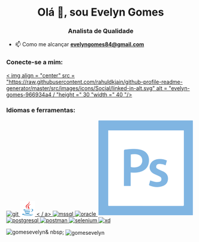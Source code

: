 <h1 align = "center"> Olá 👋, sou Evelyn Gomes </h1>
<h3 align = "center"> Analista de Qualidade </h3>


- 📫 Como me alcançar **evelyngomes84@gmail.com**

<h3 align = "left"> Conecte-se a mim: </h3>
<p align = "left">          
<a href="https://linkedin.com/in/evelyn-gomes-966934a4/" target="blank"> < img align = "center" src = "https://raw.githubusercontent.com/rahuldkjain/github-profile-readme-generator/master/src/images/icons/Social/linked-in-alt.svg" alt = "evelyn-gomes-966934a4 / "height =" 30 "width =" 40 "/> </a>
</p>

<h3 align =" left "> Idiomas e ferramentas: </h3>
<p align = "left"> <a href="https://git-scm.com/" target="_blank"> <img src = "https://www.vectorlogo.zone/logos/git-scm /git-scm-icon.svg "alt =" git "width =" 40 "height =" 40 "/> </a> <a href =" https://www.java.com "target =" _ blank " > <img src = "https://raw.githubusercontent.com/devicons/devicon/master/icons/java/java-original.svg" alt = "java" width = "40" height = "40" /> < / a> <a href="https://www.microsoft.com/en-us/sql-server" target="_blank"> <img src = "https://www.svgrepo.com/show/303229 /microsoft-sql-server-logo.svg "alt =" mssql "width =" 40 "height = "40" /> </a> <a href="https://www.oracle.com/" target="_blank"> <img src = "https://raw.githubusercontent.com/devicons/ devicon / master / icons / oracle / oracle-original.svg "alt =" oracle "width =" 40 "height =" 40 "/> </a> <a href =" https://www.photoshop.com/ en "target =" _ blank "> <img src =" https://raw.githubusercontent.com/devicons/devicon/master/icons/photoshop/photoshop-line.svg "alt =" photoshop "largura =" 40 "altura = "40" /> </a> <a href="https://www.postgresql.org" target="_blank"> <img src = "https: //raw.githubusercontent.com / devicons / devicon / master / icons / postgresql / postgresql-original-wordmark.svg "alt =" postgresql "width =" 40 "height =" 40 "/> </a> <a href =" https: // postman.com "target =" _ blank "> <img src =" https://www.vectorlogo.zone/logos/getpostman/getpostman-icon.svg "alt =" postman "width =" 40 "height =" 40 " /> </a> <a href="https://www.selenium.dev" target="_blank"> <img src = "https://raw.githubusercontent.com/detain/svg-logos/780f25886640cef088af994181646db2f6b1a3f8/ svg / selenium-logo.svg "alt =" selenium "width =" 40 "height =" 40 "/> </a> <a href =" https: //www.adobe.com / products / xd.html "target =" _ blank "> <img src =" https://cdn.worldvectorlogo.com/logos/adobe-xd.svg "alt =" xd "width =" 40 "height =" 40 "/> </a> </p>

<p> <img align = "left" src = "https://github-readme-stats.vercel.app/api/top-langs?username=gomesevelyn&show_icons=true&locale=en&layout=compact" alt = "gomesevelyn" /> </p>

<p> & nbsp; <img align = "center" src = "https://github-readme-stats.vercel.app/api?username=gomesevelyn&show_icons=true&locale=en" alt = "gomesevelyn" /> </p>
